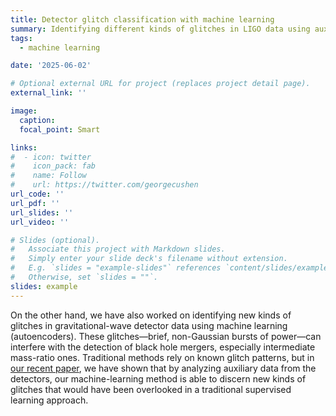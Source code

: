 ```yaml
---
title: Detector glitch classification with machine learning
summary: Identifying different kinds of glitches in LIGO data using auxiliary channels
tags:
  - machine learning

date: '2025-06-02'

# Optional external URL for project (replaces project detail page).
external_link: ''

image:
  caption: 
  focal_point: Smart

links:
#  - icon: twitter
#    icon_pack: fab
#    name: Follow
#    url: https://twitter.com/georgecushen
url_code: ''
url_pdf: ''
url_slides: ''
url_video: ''

# Slides (optional).
#   Associate this project with Markdown slides.
#   Simply enter your slide deck's filename without extension.
#   E.g. `slides = "example-slides"` references `content/slides/example-slides.md`.
#   Otherwise, set `slides = ""`.
slides: example
---
```


On the other hand, we have also worked on identifying new kinds of glitches in gravitational-wave detector data using machine learning (autoencoders). These glitches—brief, non-Gaussian bursts of power—can interfere with the detection of black hole mergers, especially intermediate mass-ratio ones. Traditional methods rely on known glitch patterns, but in [our recent paper](https://arxiv.org/abs/2310.03453), we have shown that by analyzing auxiliary data from the detectors, our machine-learning method is able to discern new kinds of glitches that would have been overlooked in a traditional supervised learning approach.
